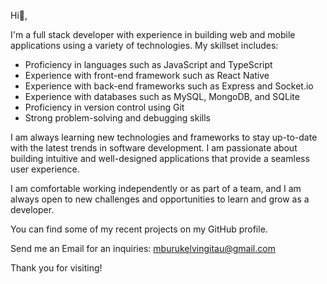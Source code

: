 Hi👋, 

I'm a full stack developer with experience in building web and mobile applications using a variety of technologies. My skillset includes:

- Proficiency in languages such as JavaScript and TypeScript
- Experience with front-end framework such as React Native
- Experience with back-end frameworks such as Express and Socket.io
- Experience with databases such as MySQL, MongoDB, and SQLite
- Proficiency in version control using Git
- Strong problem-solving and debugging skills

I am always learning new technologies and frameworks to stay up-to-date with the latest trends in software development. I am passionate about building intuitive and well-designed applications that provide a seamless user experience.

I am comfortable working independently or as part of a team, and I am always open to new challenges and opportunities to learn and grow as a developer.

You can find some of my recent projects on my GitHub profile. 
 
Send me an Email for an inquiries: mburukelvingitau@gmail.com

Thank you for visiting!
